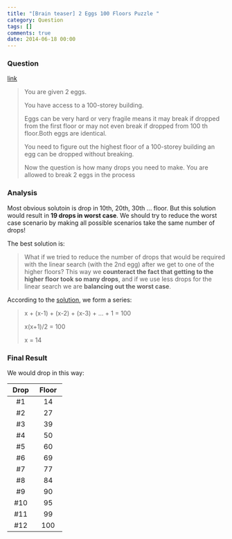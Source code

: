```yaml
---
title: "[Brain teaser] 2 Eggs 100 Floors Puzzle "
category: Question
tags: []
comments: true
date: 2014-06-18 00:00
---
```



### Question

[link](http://www.programmerinterview.com/index.php/puzzles/2-eggs-100-floors-puzzle/)

> You are given 2 eggs.
>
> You have access to a 100-storey building.
>
> Eggs can be very hard or very fragile means it may break if dropped from the first floor or may not even break if dropped from 100 th floor.Both eggs are identical.
>
> You need to figure out the highest floor of a 100-storey building an egg can be dropped without breaking.
>
> Now the question is how many drops you need to make. You are allowed to break 2 eggs in the process

### Analysis

Most obvious solutoin is drop in 10th, 20th, 30th ... floor. But this solution would result in **19 drops in worst case**. We should try to reduce the worst case scenario by making all possible scenarios take the same number of drops!

The best solution is:

> What if we tried to reduce the number of drops that would be required with the linear search (with the 2nd egg) after we get to one of the higher floors? This way we **counteract the fact that getting to the higher floor took so many drops**, and if we use less drops for the linear search we are **balancing out the worst case**.

According to the [solution](http://www.programmerinterview.com/index.php/puzzles/2-eggs-100-floors-puzzle/), we form a series:

> x + (x-1) + (x-2) + (x-3) + ... + 1 = 100
>
> x(x+1)/2 = 100
>
> x = 14

### Final Result

We would drop in this way:

<table width="50">
<thead><tr><th>&nbsp;Drop&nbsp;</th><th>&nbsp;Floor&nbsp;</th></tr></thead>
<tbody><tr align="center"><td>#1</td><td>14</td></tr>
<tr align="center"><td>#2</td><td>27</td></tr>
<tr align="center"><td>#3</td><td>39</td></tr>
<tr align="center"><td>#4</td><td>50</td></tr>
<tr align="center"><td>#5</td><td>60</td></tr>
<tr align="center"><td>#6</td><td>69</td></tr>
<tr align="center"><td>#7</td><td>77</td></tr>
<tr align="center"><td>#8</td><td>84</td></tr>
<tr align="center"><td>#9</td><td>90</td></tr>
<tr align="center"><td>#10</td><td>95</td></tr>
<tr align="center"><td>#11</td><td>99</td></tr>
<tr align="center"><td>#12</td><td>100</td></tr>
</tbody>
</table>
